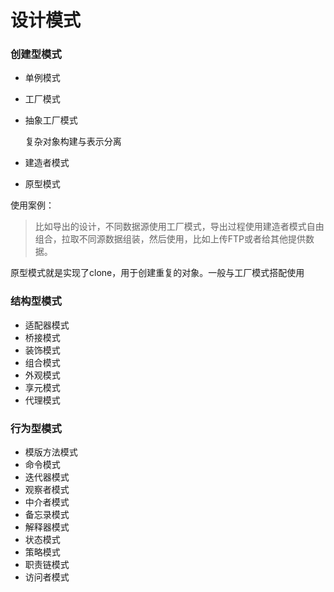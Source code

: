 # 设计模式



### 创建型模式

- 单例模式

- 工厂模式

- 抽象工厂模式 

  复杂对象构建与表示分离

- 建造者模式

- 原型模式

使用案例：

> 比如导出的设计，不同数据源使用工厂模式，导出过程使用建造者模式自由组合，拉取不同源数据组装，然后使用，比如上传FTP或者给其他提供数据。

原型模式就是实现了clone，用于创建重复的对象。一般与工厂模式搭配使用

### 结构型模式

- 适配器模式
- 桥接模式
- 装饰模式
- 组合模式
- 外观模式
- 享元模式
- 代理模式

### 行为型模式

- 模版方法模式
- 命令模式
- 迭代器模式
- 观察者模式
- 中介者模式
- 备忘录模式
- 解释器模式
- 状态模式
- 策略模式
- 职责链模式
- 访问者模式

